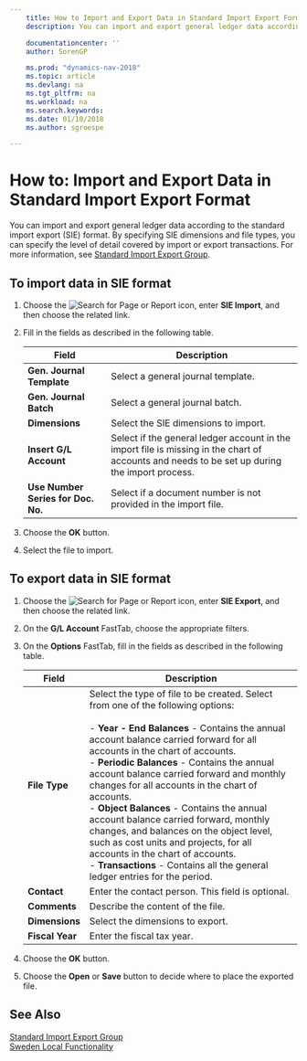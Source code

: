```yaml
---
    title: How to Import and Export Data in Standard Import Export Format
    description: You can import and export general ledger data according to the standard import export (SIE) format.

    documentationcenter: ''
    author: SorenGP

    ms.prod: "dynamics-nav-2018"
    ms.topic: article
    ms.devlang: na
    ms.tgt_pltfrm: na
    ms.workload: na
    ms.search.keywords:
    ms.date: 01/10/2018
    ms.author: sgroespe

---
```

# How to: Import and Export Data in Standard Import Export Format
You can import and export general ledger data according to the standard import export (SIE) format. By specifying SIE dimensions and file types, you can specify the level of detail covered by import or export transactions. For more information, see [Standard Import Export Group](http://go.microsoft.com/fwlink/?LinkID=164870&clcid=0x41d).  

## To import data in SIE format  

1.  Choose the ![Search for Page or Report](../../media/ui-search/search_small.png "Search for Page or Report icon") icon, enter **SIE Import**, and then choose the related link.  
2.  Fill in the fields as described in the following table.  

    |Field|Description|  
    |---------------------------------|---------------------------------------|  
    |**Gen. Journal Template**|Select a general journal template.|  
    |**Gen. Journal Batch**|Select a general journal batch.|  
    |**Dimensions**|Select the SIE dimensions to import.|  
    |**Insert G/L Account**|Select if the general ledger account in the import file is missing in the chart of accounts and needs to be set up during the import process.|  
    |**Use Number Series for Doc. No.**|Select if a document number is not provided in the import file.|  

3.  Choose the **OK** button.  
4. Select the file to import.

## To export data in SIE format  

1.  Choose the ![Search for Page or Report](../../media/ui-search/search_small.png "Search for Page or Report icon") icon, enter **SIE Export**, and then choose the related link.  
2.  On the **G/L Account** FastTab, choose the appropriate filters.  
3.  On the **Options** FastTab, fill in the fields as described in the following table.  

    |Field|Description|  
    |---------------------------------|---------------------------------------|  
    |**File Type**|Select the type of file to be created. Select from one of the following options:<br /><br /> -   **Year - End Balances** - Contains the annual account balance carried forward for all accounts in the chart of accounts.<br />-   **Periodic Balances** - Contains the annual account balance carried forward and monthly changes for all accounts in the chart of accounts.<br />-   **Object Balances** - Contains the annual account balance carried forward, monthly changes, and balances on the object level, such as cost units and projects, for all accounts in the chart of accounts.<br />-   **Transactions** - Contains all the general ledger entries for the period.|  
    |**Contact**|Enter the contact person. This field is optional.|  
    |**Comments**|Describe the content of the file.|  
    |**Dimensions**|Select the dimensions to export.|  
    |**Fiscal Year**|Enter the fiscal tax year.|  

4. Choose the **OK** button.  
5. Choose the **Open** or **Save** button to decide where to place the exported file.

## See Also  
 [Standard Import Export Group](http://go.microsoft.com/fwlink/?LinkID=164870&clcid=0x41d)   
 [Sweden Local Functionality](sweden-local-functionality.md)
